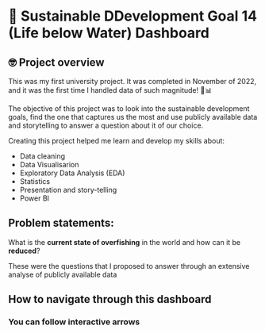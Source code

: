 # :wave: Sustainable DDevelopment Goal 14 (Life below Water) Dashboard

## 🤓 Project overview

This was my first university project. It was completed in November of 2022, and it was the first time I handled data of such magnitude! 🚀📊

The objective of this project was to look into the sustainable development goals, find the one that captures us the most and use publicly available data and storytelling to answer a question about it of our choice.

Creating this project helped me learn and develop my skills about:

- Data cleaning
- Data Visualisarion
- Exploratory Data Analysis (EDA)
- Statistics
- Presentation and story-telling
- Power BI

## Problem statements:

What is the __current state of overfishing__ in the world and how can it be __reduced__?

These were the questions that I proposed to answer through an extensive analyse of publicly available data

## How to navigate through this dashboard

### You can follow interactive arrows
